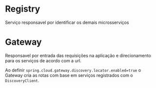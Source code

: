 # Registry

Serviço responsavel por identificar os demais microsserviços

# Gateway

Responsavel por entrada das requisições na aplicação e direcionamento para os serviços de acordo com a url.

Ao definir `spring.cloud.gateway.discovery.locator.enabled=true` o Gateway cria as rotas com base em serviços registrados com o `DiscoveryClient`. 